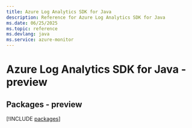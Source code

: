 ```yaml
---
title: Azure Log Analytics SDK for Java
description: Reference for Azure Log Analytics SDK for Java
ms.date: 06/25/2025
ms.topic: reference
ms.devlang: java
ms.service: azure-monitor
---
```

# Azure Log Analytics SDK for Java - preview
## Packages - preview
[!INCLUDE [packages](log-analytics-index.md)]